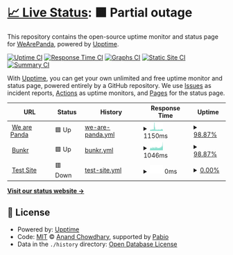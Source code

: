 # [📈 Live Status](https://WeArePanda.github.io/Uptime): <!--live status--> **🟧 Partial outage**

This repository contains the open-source uptime monitor and status page for [WeArePanda](https://wearepanda.co.uk/), powered by [Upptime](https://github.com/upptime/upptime).

[![Uptime CI](https://github.com/WeArePanda/Uptime/workflows/Uptime%20CI/badge.svg)](https://github.com/WeArePanda/Uptime/actions?query=workflow%3A%22Uptime+CI%22)
[![Response Time CI](https://github.com/WeArePanda/Uptime/workflows/Response%20Time%20CI/badge.svg)](https://github.com/WeArePanda/Uptime/actions?query=workflow%3A%22Response+Time+CI%22)
[![Graphs CI](https://github.com/WeArePanda/Uptime/workflows/Graphs%20CI/badge.svg)](https://github.com/WeArePanda/Uptime/actions?query=workflow%3A%22Graphs+CI%22)
[![Static Site CI](https://github.com/WeArePanda/Uptime/workflows/Static%20Site%20CI/badge.svg)](https://github.com/WeArePanda/Uptime/actions?query=workflow%3A%22Static+Site+CI%22)
[![Summary CI](https://github.com/WeArePanda/Uptime/workflows/Summary%20CI/badge.svg)](https://github.com/WeArePanda/Uptime/actions?query=workflow%3A%22Summary+CI%22)

With [Upptime](https://upptime.js.org), you can get your own unlimited and free uptime monitor and status page, powered entirely by a GitHub repository. We use [Issues](https://github.com/WeArePanda/Uptime/issues) as incident reports, [Actions](https://github.com/WeArePanda/Uptime/actions) as uptime monitors, and [Pages](https://WeArePanda.github.io/Uptime) for the status page.

<!--start: status pages-->
<!-- This summary is generated by Upptime (https://github.com/upptime/upptime) -->
<!-- Do not edit this manually, your changes will be overwritten -->
<!-- prettier-ignore -->
| URL | Status | History | Response Time | Uptime |
| --- | ------ | ------- | ------------- | ------ |
| <img alt="" src="https://icons.duckduckgo.com/ip3/wearepanda.co.uk.ico" height="13"> [We are Panda](https://wearepanda.co.uk/) | 🟩 Up | [we-are-panda.yml](https://github.com/WeArePanda/Uptime/commits/HEAD/history/we-are-panda.yml) | <details><summary><img alt="Response time graph" src="./graphs/we-are-panda/response-time-week.png" height="20"> 1150ms</summary><br><a href="https://WeArePanda.github.io/Uptime/history/we-are-panda"><img alt="Response time 997" src="https://img.shields.io/endpoint?url=https%3A%2F%2Fraw.githubusercontent.com%2FWeArePanda%2FUptime%2FHEAD%2Fapi%2Fwe-are-panda%2Fresponse-time.json"></a><br><a href="https://WeArePanda.github.io/Uptime/history/we-are-panda"><img alt="24-hour response time 1143" src="https://img.shields.io/endpoint?url=https%3A%2F%2Fraw.githubusercontent.com%2FWeArePanda%2FUptime%2FHEAD%2Fapi%2Fwe-are-panda%2Fresponse-time-day.json"></a><br><a href="https://WeArePanda.github.io/Uptime/history/we-are-panda"><img alt="7-day response time 1150" src="https://img.shields.io/endpoint?url=https%3A%2F%2Fraw.githubusercontent.com%2FWeArePanda%2FUptime%2FHEAD%2Fapi%2Fwe-are-panda%2Fresponse-time-week.json"></a><br><a href="https://WeArePanda.github.io/Uptime/history/we-are-panda"><img alt="30-day response time 997" src="https://img.shields.io/endpoint?url=https%3A%2F%2Fraw.githubusercontent.com%2FWeArePanda%2FUptime%2FHEAD%2Fapi%2Fwe-are-panda%2Fresponse-time-month.json"></a><br><a href="https://WeArePanda.github.io/Uptime/history/we-are-panda"><img alt="1-year response time 997" src="https://img.shields.io/endpoint?url=https%3A%2F%2Fraw.githubusercontent.com%2FWeArePanda%2FUptime%2FHEAD%2Fapi%2Fwe-are-panda%2Fresponse-time-year.json"></a></details> | <details><summary><a href="https://WeArePanda.github.io/Uptime/history/we-are-panda">98.87%</a></summary><a href="https://WeArePanda.github.io/Uptime/history/we-are-panda"><img alt="All-time uptime 99.38%" src="https://img.shields.io/endpoint?url=https%3A%2F%2Fraw.githubusercontent.com%2FWeArePanda%2FUptime%2FHEAD%2Fapi%2Fwe-are-panda%2Fuptime.json"></a><br><a href="https://WeArePanda.github.io/Uptime/history/we-are-panda"><img alt="24-hour uptime 100.00%" src="https://img.shields.io/endpoint?url=https%3A%2F%2Fraw.githubusercontent.com%2FWeArePanda%2FUptime%2FHEAD%2Fapi%2Fwe-are-panda%2Fuptime-day.json"></a><br><a href="https://WeArePanda.github.io/Uptime/history/we-are-panda"><img alt="7-day uptime 98.87%" src="https://img.shields.io/endpoint?url=https%3A%2F%2Fraw.githubusercontent.com%2FWeArePanda%2FUptime%2FHEAD%2Fapi%2Fwe-are-panda%2Fuptime-week.json"></a><br><a href="https://WeArePanda.github.io/Uptime/history/we-are-panda"><img alt="30-day uptime 99.38%" src="https://img.shields.io/endpoint?url=https%3A%2F%2Fraw.githubusercontent.com%2FWeArePanda%2FUptime%2FHEAD%2Fapi%2Fwe-are-panda%2Fuptime-month.json"></a><br><a href="https://WeArePanda.github.io/Uptime/history/we-are-panda"><img alt="1-year uptime 99.38%" src="https://img.shields.io/endpoint?url=https%3A%2F%2Fraw.githubusercontent.com%2FWeArePanda%2FUptime%2FHEAD%2Fapi%2Fwe-are-panda%2Fuptime-year.json"></a></details>
| <img alt="" src="https://icons.duckduckgo.com/ip3/bunkr.co.uk.ico" height="13"> [Bunkr](https://bunkr.co.uk/) | 🟩 Up | [bunkr.yml](https://github.com/WeArePanda/Uptime/commits/HEAD/history/bunkr.yml) | <details><summary><img alt="Response time graph" src="./graphs/bunkr/response-time-week.png" height="20"> 1046ms</summary><br><a href="https://WeArePanda.github.io/Uptime/history/bunkr"><img alt="Response time 925" src="https://img.shields.io/endpoint?url=https%3A%2F%2Fraw.githubusercontent.com%2FWeArePanda%2FUptime%2FHEAD%2Fapi%2Fbunkr%2Fresponse-time.json"></a><br><a href="https://WeArePanda.github.io/Uptime/history/bunkr"><img alt="24-hour response time 2073" src="https://img.shields.io/endpoint?url=https%3A%2F%2Fraw.githubusercontent.com%2FWeArePanda%2FUptime%2FHEAD%2Fapi%2Fbunkr%2Fresponse-time-day.json"></a><br><a href="https://WeArePanda.github.io/Uptime/history/bunkr"><img alt="7-day response time 1046" src="https://img.shields.io/endpoint?url=https%3A%2F%2Fraw.githubusercontent.com%2FWeArePanda%2FUptime%2FHEAD%2Fapi%2Fbunkr%2Fresponse-time-week.json"></a><br><a href="https://WeArePanda.github.io/Uptime/history/bunkr"><img alt="30-day response time 925" src="https://img.shields.io/endpoint?url=https%3A%2F%2Fraw.githubusercontent.com%2FWeArePanda%2FUptime%2FHEAD%2Fapi%2Fbunkr%2Fresponse-time-month.json"></a><br><a href="https://WeArePanda.github.io/Uptime/history/bunkr"><img alt="1-year response time 925" src="https://img.shields.io/endpoint?url=https%3A%2F%2Fraw.githubusercontent.com%2FWeArePanda%2FUptime%2FHEAD%2Fapi%2Fbunkr%2Fresponse-time-year.json"></a></details> | <details><summary><a href="https://WeArePanda.github.io/Uptime/history/bunkr">98.87%</a></summary><a href="https://WeArePanda.github.io/Uptime/history/bunkr"><img alt="All-time uptime 99.38%" src="https://img.shields.io/endpoint?url=https%3A%2F%2Fraw.githubusercontent.com%2FWeArePanda%2FUptime%2FHEAD%2Fapi%2Fbunkr%2Fuptime.json"></a><br><a href="https://WeArePanda.github.io/Uptime/history/bunkr"><img alt="24-hour uptime 100.00%" src="https://img.shields.io/endpoint?url=https%3A%2F%2Fraw.githubusercontent.com%2FWeArePanda%2FUptime%2FHEAD%2Fapi%2Fbunkr%2Fuptime-day.json"></a><br><a href="https://WeArePanda.github.io/Uptime/history/bunkr"><img alt="7-day uptime 98.87%" src="https://img.shields.io/endpoint?url=https%3A%2F%2Fraw.githubusercontent.com%2FWeArePanda%2FUptime%2FHEAD%2Fapi%2Fbunkr%2Fuptime-week.json"></a><br><a href="https://WeArePanda.github.io/Uptime/history/bunkr"><img alt="30-day uptime 99.38%" src="https://img.shields.io/endpoint?url=https%3A%2F%2Fraw.githubusercontent.com%2FWeArePanda%2FUptime%2FHEAD%2Fapi%2Fbunkr%2Fuptime-month.json"></a><br><a href="https://WeArePanda.github.io/Uptime/history/bunkr"><img alt="1-year uptime 99.38%" src="https://img.shields.io/endpoint?url=https%3A%2F%2Fraw.githubusercontent.com%2FWeArePanda%2FUptime%2FHEAD%2Fapi%2Fbunkr%2Fuptime-year.json"></a></details>
| <img alt="" src="https://icons.duckduckgo.com/ip3/lpcic.co.uk.ico" height="13"> [Test Site](http://lpcic.co.uk/) | 🟥 Down | [test-site.yml](https://github.com/WeArePanda/Uptime/commits/HEAD/history/test-site.yml) | <details><summary><img alt="Response time graph" src="./graphs/test-site/response-time-week.png" height="20"> 0ms</summary><br><a href="https://WeArePanda.github.io/Uptime/history/test-site"><img alt="Response time 0" src="https://img.shields.io/endpoint?url=https%3A%2F%2Fraw.githubusercontent.com%2FWeArePanda%2FUptime%2FHEAD%2Fapi%2Ftest-site%2Fresponse-time.json"></a><br><a href="https://WeArePanda.github.io/Uptime/history/test-site"><img alt="24-hour response time 0" src="https://img.shields.io/endpoint?url=https%3A%2F%2Fraw.githubusercontent.com%2FWeArePanda%2FUptime%2FHEAD%2Fapi%2Ftest-site%2Fresponse-time-day.json"></a><br><a href="https://WeArePanda.github.io/Uptime/history/test-site"><img alt="7-day response time 0" src="https://img.shields.io/endpoint?url=https%3A%2F%2Fraw.githubusercontent.com%2FWeArePanda%2FUptime%2FHEAD%2Fapi%2Ftest-site%2Fresponse-time-week.json"></a><br><a href="https://WeArePanda.github.io/Uptime/history/test-site"><img alt="30-day response time 0" src="https://img.shields.io/endpoint?url=https%3A%2F%2Fraw.githubusercontent.com%2FWeArePanda%2FUptime%2FHEAD%2Fapi%2Ftest-site%2Fresponse-time-month.json"></a><br><a href="https://WeArePanda.github.io/Uptime/history/test-site"><img alt="1-year response time 0" src="https://img.shields.io/endpoint?url=https%3A%2F%2Fraw.githubusercontent.com%2FWeArePanda%2FUptime%2FHEAD%2Fapi%2Ftest-site%2Fresponse-time-year.json"></a></details> | <details><summary><a href="https://WeArePanda.github.io/Uptime/history/test-site">0.00%</a></summary><a href="https://WeArePanda.github.io/Uptime/history/test-site"><img alt="All-time uptime 0.00%" src="https://img.shields.io/endpoint?url=https%3A%2F%2Fraw.githubusercontent.com%2FWeArePanda%2FUptime%2FHEAD%2Fapi%2Ftest-site%2Fuptime.json"></a><br><a href="https://WeArePanda.github.io/Uptime/history/test-site"><img alt="24-hour uptime 0.00%" src="https://img.shields.io/endpoint?url=https%3A%2F%2Fraw.githubusercontent.com%2FWeArePanda%2FUptime%2FHEAD%2Fapi%2Ftest-site%2Fuptime-day.json"></a><br><a href="https://WeArePanda.github.io/Uptime/history/test-site"><img alt="7-day uptime 0.00%" src="https://img.shields.io/endpoint?url=https%3A%2F%2Fraw.githubusercontent.com%2FWeArePanda%2FUptime%2FHEAD%2Fapi%2Ftest-site%2Fuptime-week.json"></a><br><a href="https://WeArePanda.github.io/Uptime/history/test-site"><img alt="30-day uptime 0.00%" src="https://img.shields.io/endpoint?url=https%3A%2F%2Fraw.githubusercontent.com%2FWeArePanda%2FUptime%2FHEAD%2Fapi%2Ftest-site%2Fuptime-month.json"></a><br><a href="https://WeArePanda.github.io/Uptime/history/test-site"><img alt="1-year uptime 0.00%" src="https://img.shields.io/endpoint?url=https%3A%2F%2Fraw.githubusercontent.com%2FWeArePanda%2FUptime%2FHEAD%2Fapi%2Ftest-site%2Fuptime-year.json"></a></details>

<!--end: status pages-->

[**Visit our status website →**](https://WeArePanda.github.io/Uptime)

## 📄 License

- Powered by: [Upptime](https://github.com/upptime/upptime)
- Code: [MIT](./LICENSE) © [Anand Chowdhary](https://anandchowdhary.com), supported by [Pabio](https://pabio.com)
- Data in the `./history` directory: [Open Database License](https://opendatacommons.org/licenses/odbl/1-0/)
